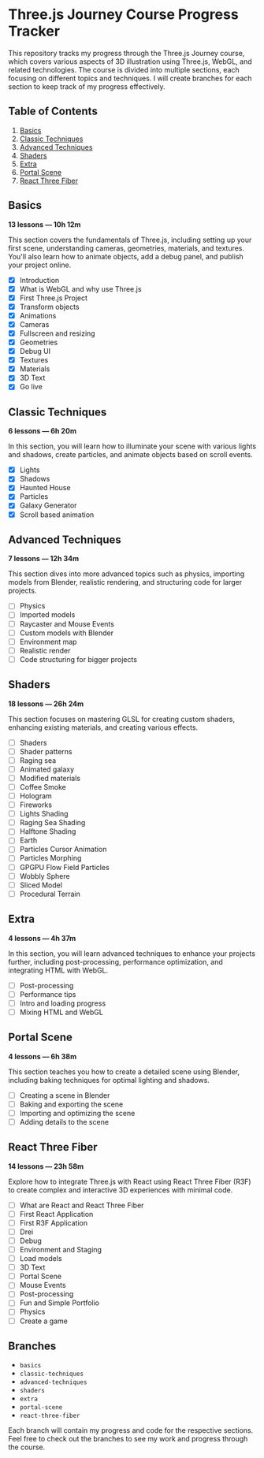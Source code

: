 # Three.js Journey Course Progress Tracker

This repository tracks my progress through the Three.js Journey course, which covers various aspects of 3D illustration using Three.js, WebGL, and related technologies. The course is divided into multiple sections, each focusing on different topics and techniques. I will create branches for each section to keep track of my progress effectively.

## Table of Contents

1. [Basics](#basics)
2. [Classic Techniques](#classic-techniques)
3. [Advanced Techniques](#advanced-techniques)
4. [Shaders](#shaders)
5. [Extra](#extra)
6. [Portal Scene](#portal-scene)
7. [React Three Fiber](#react-three-fiber)

## Basics

**13 lessons — 10h 12m**

This section covers the fundamentals of Three.js, including setting up your first scene, understanding cameras, geometries, materials, and textures. You'll also learn how to animate objects, add a debug panel, and publish your project online.

- [x] Introduction
- [x] What is WebGL and why use Three.js
- [x] First Three.js Project
- [x] Transform objects
- [x] Animations
- [x] Cameras
- [x] Fullscreen and resizing
- [x] Geometries
- [x] Debug UI
- [x] Textures
- [x] Materials
- [x] 3D Text
- [x] Go live

## Classic Techniques

**6 lessons — 6h 20m**

In this section, you will learn how to illuminate your scene with various lights and shadows, create particles, and animate objects based on scroll events.

- [x] Lights
- [x] Shadows
- [x] Haunted House
- [x] Particles
- [x] Galaxy Generator
- [x] Scroll based animation

## Advanced Techniques

**7 lessons — 12h 34m**

This section dives into more advanced topics such as physics, importing models from Blender, realistic rendering, and structuring code for larger projects.

- [ ] Physics
- [ ] Imported models
- [ ] Raycaster and Mouse Events
- [ ] Custom models with Blender
- [ ] Environment map
- [ ] Realistic render
- [ ] Code structuring for bigger projects

## Shaders

**18 lessons — 26h 24m**

This section focuses on mastering GLSL for creating custom shaders, enhancing existing materials, and creating various effects.

- [ ] Shaders
- [ ] Shader patterns
- [ ] Raging sea
- [ ] Animated galaxy
- [ ] Modified materials
- [ ] Coffee Smoke
- [ ] Hologram
- [ ] Fireworks
- [ ] Lights Shading
- [ ] Raging Sea Shading
- [ ] Halftone Shading
- [ ] Earth
- [ ] Particles Cursor Animation
- [ ] Particles Morphing
- [ ] GPGPU Flow Field Particles
- [ ] Wobbly Sphere
- [ ] Sliced Model
- [ ] Procedural Terrain

## Extra

**4 lessons — 4h 37m**

In this section, you will learn advanced techniques to enhance your projects further, including post-processing, performance optimization, and integrating HTML with WebGL.

- [ ] Post-processing
- [ ] Performance tips
- [ ] Intro and loading progress
- [ ] Mixing HTML and WebGL

## Portal Scene

**4 lessons — 6h 38m**

This section teaches you how to create a detailed scene using Blender, including baking techniques for optimal lighting and shadows.

- [ ] Creating a scene in Blender
- [ ] Baking and exporting the scene
- [ ] Importing and optimizing the scene
- [ ] Adding details to the scene

## React Three Fiber

**14 lessons — 23h 58m**

Explore how to integrate Three.js with React using React Three Fiber (R3F) to create complex and interactive 3D experiences with minimal code.

- [ ] What are React and React Three Fiber
- [ ] First React Application
- [ ] First R3F Application
- [ ] Drei
- [ ] Debug
- [ ] Environment and Staging
- [ ] Load models
- [ ] 3D Text
- [ ] Portal Scene
- [ ] Mouse Events
- [ ] Post-processing
- [ ] Fun and Simple Portfolio
- [ ] Physics
- [ ] Create a game

## Branches

- `basics`
- `classic-techniques`
- `advanced-techniques`
- `shaders`
- `extra`
- `portal-scene`
- `react-three-fiber`

Each branch will contain my progress and code for the respective sections. Feel free to check out the branches to see my work and progress through the course.
